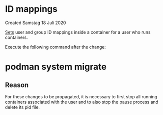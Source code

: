 # ID mappings
Created Samstag 18 Juli 2020

[Sets](../../../Linux/Security/User/Concepts/Mapping/Create.md) user and group ID mappings inside a container for a user who runs containers.

Execute the following command after the change:
# podman system migrate

Reason
------
For these changes to be propagated, it is necessary to first stop all running containers associated with the user and to also stop the pause process and delete its pid file. 

